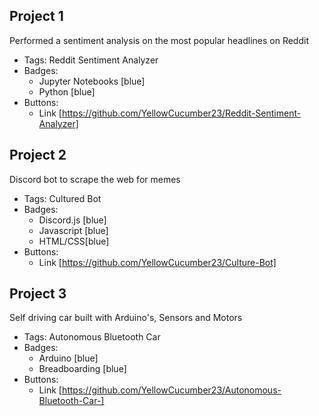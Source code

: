 ## Project 1
Performed a sentiment analysis on the most popular headlines on Reddit
- Tags: Reddit Sentiment Analyzer
- Badges:
  - Jupyter Notebooks [blue]
  - Python [blue]
- Buttons:
  - Link [https://github.com/YellowCucumber23/Reddit-Sentiment-Analyzer]

## Project 2
Discord bot to scrape the web for memes
- Tags: Cultured Bot
- Badges:
  - Discord.js [blue]
  - Javascript [blue]
  - HTML/CSS[blue]
- Buttons:
  - Link [https://github.com/YellowCucumber23/Culture-Bot]

## Project 3
Self driving car built with Arduino's, Sensors and Motors
- Tags: Autonomous Bluetooth Car
- Badges:
  - Arduino [blue]
  - Breadboarding [blue]
- Buttons:
  - Link [https://github.com/YellowCucumber23/Autonomous-Bluetooth-Car-]